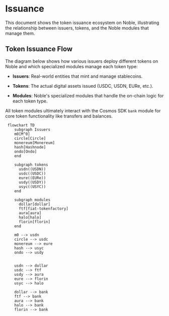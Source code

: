 # Issuance

This document shows the token issuance ecosystem on Noble, illustrating the relationship
between issuers, tokens, and the Noble modules that manage them.

## Token Issuance Flow

The diagram below shows how various issuers deploy different tokens on Noble and which
specialized modules manage each token type:

- **Issuers**: Real-world entities that mint and manage stablecoins.

- **Tokens**: The actual digital assets issued (USDC, USDN, EURe, etc.).

- **Modules**: Noble's specialized modules that handle the on-chain logic for each token type.

All token modules ultimately interact with the Cosmos SDK `bank` module for core token
functionality like transfers and balances.

```mermaid
 flowchart TD
    subgraph Issuers
    m0[M^0]
    circle[Circle]
    monereum[Monereum]
    hash[Hashnode]
    ondo[Ondo]
    end

    subgraph tokens
      usdn((USDN))
      usdc((USDC))
      eure((EURe))
      usdy((USDY))
      usyc((USYC))
    end

    subgraph modules
      dollar[dollar]
      ftf[fiat-tokenfactory]
      aura[aura]
      halo[halo]
      florin[florin]
    end

    m0 --> usdn
    circle --> usdc
    monereum --> eure
    hash --> usyc
    ondo --> usdy


    usdn --> dollar
    usdc --> ftf
    usdy --> aura
    eure --> florin
    usyc --> halo

    dollar --> bank
    ftf --> bank
    aura --> bank
    halo --> bank
    florin --> bank
```
